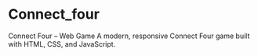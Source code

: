 # Connect_four
Connect Four – Web Game A modern, responsive Connect Four game built with HTML, CSS, and JavaScript.
